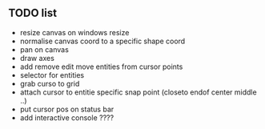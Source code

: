 ## TODO list  

- resize canvas on windows resize
- normalise canvas coord to a specific shape coord
- pan on canvas
- draw axes
- add remove edit move entities from cursor points
- selector for entities
- grab curso to grid
- attach cursor to entitie specific snap point (closeto endof center middle ..)
- put cursor pos on status bar
- add interactive console ????
